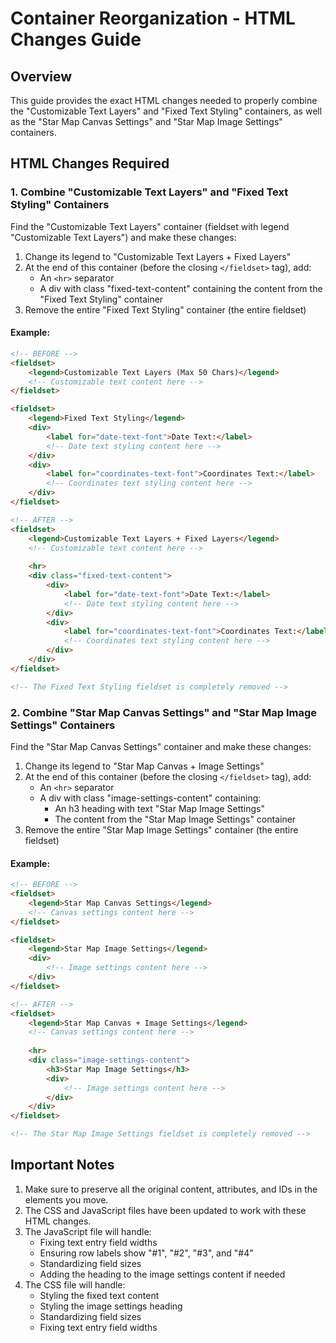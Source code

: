 # Container Reorganization - HTML Changes Guide

## Overview

This guide provides the exact HTML changes needed to properly combine the "Customizable Text Layers" and "Fixed Text Styling" containers, as well as the "Star Map Canvas Settings" and "Star Map Image Settings" containers.

## HTML Changes Required

### 1. Combine "Customizable Text Layers" and "Fixed Text Styling" Containers

Find the "Customizable Text Layers" container (fieldset with legend "Customizable Text Layers") and make these changes:

1. Change its legend to "Customizable Text Layers + Fixed Layers"
2. At the end of this container (before the closing `</fieldset>` tag), add:
   - An `<hr>` separator
   - A div with class "fixed-text-content" containing the content from the "Fixed Text Styling" container
3. Remove the entire "Fixed Text Styling" container (the entire fieldset)

#### Example:

```html
<!-- BEFORE -->
<fieldset>
    <legend>Customizable Text Layers (Max 50 Chars)</legend>
    <!-- Customizable text content here -->
</fieldset>

<fieldset>
    <legend>Fixed Text Styling</legend>
    <div>
        <label for="date-text-font">Date Text:</label>
        <!-- Date text styling content here -->
    </div>
    <div>
        <label for="coordinates-text-font">Coordinates Text:</label>
        <!-- Coordinates text styling content here -->
    </div>
</fieldset>

<!-- AFTER -->
<fieldset>
    <legend>Customizable Text Layers + Fixed Layers</legend>
    <!-- Customizable text content here -->
    
    <hr>
    <div class="fixed-text-content">
        <div>
            <label for="date-text-font">Date Text:</label>
            <!-- Date text styling content here -->
        </div>
        <div>
            <label for="coordinates-text-font">Coordinates Text:</label>
            <!-- Coordinates text styling content here -->
        </div>
    </div>
</fieldset>

<!-- The Fixed Text Styling fieldset is completely removed -->
```

### 2. Combine "Star Map Canvas Settings" and "Star Map Image Settings" Containers

Find the "Star Map Canvas Settings" container and make these changes:

1. Change its legend to "Star Map Canvas + Image Settings"
2. At the end of this container (before the closing `</fieldset>` tag), add:
   - An `<hr>` separator
   - A div with class "image-settings-content" containing:
     - An h3 heading with text "Star Map Image Settings"
     - The content from the "Star Map Image Settings" container
3. Remove the entire "Star Map Image Settings" container (the entire fieldset)

#### Example:

```html
<!-- BEFORE -->
<fieldset>
    <legend>Star Map Canvas Settings</legend>
    <!-- Canvas settings content here -->
</fieldset>

<fieldset>
    <legend>Star Map Image Settings</legend>
    <div>
        <!-- Image settings content here -->
    </div>
</fieldset>

<!-- AFTER -->
<fieldset>
    <legend>Star Map Canvas + Image Settings</legend>
    <!-- Canvas settings content here -->
    
    <hr>
    <div class="image-settings-content">
        <h3>Star Map Image Settings</h3>
        <div>
            <!-- Image settings content here -->
        </div>
    </div>
</fieldset>

<!-- The Star Map Image Settings fieldset is completely removed -->
```

## Important Notes

1. Make sure to preserve all the original content, attributes, and IDs in the elements you move.
2. The CSS and JavaScript files have been updated to work with these HTML changes.
3. The JavaScript file will handle:
   - Fixing text entry field widths
   - Ensuring row labels show "#1", "#2", "#3", and "#4"
   - Standardizing field sizes
   - Adding the heading to the image settings content if needed
4. The CSS file will handle:
   - Styling the fixed text content
   - Styling the image settings heading
   - Standardizing field sizes
   - Fixing text entry field widths
